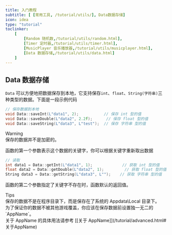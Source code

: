 ```yaml
---
title: 入门教程
subtitle: [ [常用工具, /tutorial/utils/], Data数据存储]
icon: idea
type: "tutorial"
toclinker: 
    [
        [Random 随机数,/tutorial/utils/random.html],
        [Timer 定时器,/tutorial/utils/timer.html],
        [MusicPlayer 音乐播放器,/tutorial/utils/musicplayer.html],
        [Data 数据存储,/tutorial/utils/data.html]
    ]
---
```


## Data 数据存储

`Data` 可以方便地把数据保存到本地，它支持保存`int`、`float`、`String(字符串)`三种类型的数据。下面是一段示例代码

```cpp
// 保存数据到本地
void Data::saveInt(L"data1", 2);           // 保存 int 型的值
void Data::saveDouble(L"data2", 2.2f);      // 保存 float 型的值
void Data::saveString(L"data3", L"test");  // 保存 字符串 型的值
```

<div class="ui warning message"><div class="header">Warning </div>
保存的数据并不是加密的。
</div>

函数的第一个参数表示这个数据的关键字，你可以根据关键字重新取出数据

```cpp
// 读取
int data1 = Data::getInt(L"data1", 1);             // 获取 int 型的值
float data2 = Data::getDouble(L"data2", 1);         // 获取 float 型的值
String data3 = Data::getString(L"data3", L"");    // 获取 字符串 型的值
```

函数的第二个参数指定了关键字不存在时，函数默认的返回值。

<div class="ui info message"><div class="header">Tips </div>
保存的数据不是在程序目录下，而是保存在了系统的 Appdata\Local 目录下。<br>
为了保证你的数据不被其他游戏覆盖，你应该在保存数据前设置独一无二的 `AppName`。<br>
关于 AppName 的具体用法请参考 [[关于 AppName]](/tutorial/advanced.html#关于AppName)
</div>
